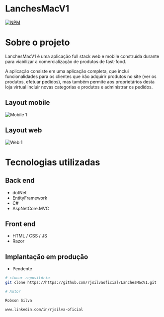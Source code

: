 # LanchesMacV1

[![NPM](https://img.shields.io/npm/l/react)](https://github.com/devsuperior/sds1-wmazoni/blob/master/LICENSE) 

# Sobre o projeto

LanchesMacV1 é uma aplicação full stack web e mobile construída durante para viabilizar a comercialização de produtos de fast-food.

A aplicação consiste em uma aplicação completa, que inclui funcionalidades para os clientes que irão adquirir produtos no site (ver os produtos, efetuar pedidos), mas também permite aos proprietários desta loja virtual incluir novas categorias e produtos e administrar os pedidos.

## Layout mobile
![Mobile 1](https://i.pinimg.com/originals/27/9d/47/279d47d0b8ff9467b07cfe31b459830c.jpg) 

## Layout web
![Web 1](https://i.pinimg.com/originals/2a/b9/fc/2ab9fce8473c996ea3745bd8f39032cd.jpg)



# Tecnologias utilizadas
## Back end
- dotNet
- EntityFramework
- C#
- AspNetCore.MVC
## Front end
- HTML / CSS / JS
- Razor

## Implantação em produção
- Pendente

```bash
# clonar repositório
git clone https://https://github.com/rjsilvaoficial/LanchesMacV1.git

# Autor

Robson Silva

www.linkedin.com/in/rjsilva-oficial


